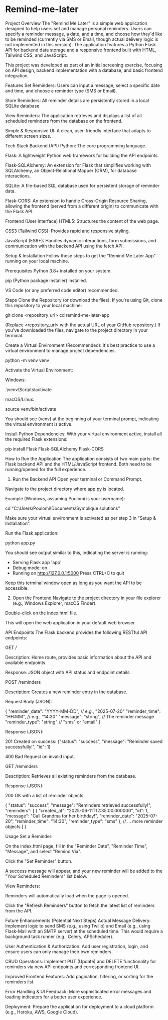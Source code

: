 # Remind-me-later
Project Overview
The "Remind Me Later" is a simple web application designed to help users set and manage personal reminders. Users can specify a reminder message, a date, and a time, and choose how they'd like to be reminded (currently via SMS or Email, though actual delivery logic is not implemented in this version). The application features a Python Flask API for backend data storage and a responsive frontend built with HTML, Tailwind CSS, and JavaScript.

This project was developed as part of an initial screening exercise, focusing on API design, backend implementation with a database, and basic frontend integration.

Features
Set Reminders: Users can input a message, select a specific date and time, and choose a reminder type (SMS or Email).

Store Reminders: All reminder details are persistently stored in a local SQLite database.

View Reminders: The application retrieves and displays a list of all scheduled reminders from the database on the frontend.

Simple & Responsive UI: A clean, user-friendly interface that adapts to different screen sizes.

Tech Stack
Backend (API)
Python: The core programming language.

Flask: A lightweight Python web framework for building the API endpoints.

Flask-SQLAlchemy: An extension for Flask that simplifies working with SQLAlchemy, an Object-Relational Mapper (ORM), for database interactions.

SQLite: A file-based SQL database used for persistent storage of reminder data.

Flask-CORS: An extension to handle Cross-Origin Resource Sharing, allowing the frontend (served from a different origin) to communicate with the Flask API.

Frontend (User Interface)
HTML5: Structures the content of the web page.

CSS3 (Tailwind CSS): Provides rapid and responsive styling.

JavaScript (ES6+): Handles dynamic interactions, form submissions, and communication with the backend API using the fetch API.

Setup & Installation
Follow these steps to get the "Remind Me Later App" running on your local machine.

Prerequisites
Python 3.8+ installed on your system.

pip (Python package installer) installed.

VS Code (or any preferred code editor) recommended.

Steps
Clone the Repository (or download the files):
If you're using Git, clone this repository to your local machine:

git clone <repository_url>
cd remind-me-later-app

(Replace <repository_url> with the actual URL of your GitHub repository.)
If you've downloaded the files, navigate to the project directory in your terminal.

Create a Virtual Environment (Recommended):
It's best practice to use a virtual environment to manage project dependencies.

python -m venv venv

Activate the Virtual Environment:

Windows:

.\venv\Scripts\activate

macOS/Linux:

source venv/bin/activate

You should see (venv) at the beginning of your terminal prompt, indicating the virtual environment is active.

Install Python Dependencies:
With your virtual environment active, install all the required Flask extensions:

pip install Flask Flask-SQLAlchemy Flask-CORS

How to Run the Application
The application consists of two main parts: the Flask backend API and the HTML/JavaScript frontend. Both need to be running/opened for the full experience.

1. Run the Backend API
Open your terminal or Command Prompt.

Navigate to the project directory where app.py is located.

Example (Windows, assuming Poulomi is your username):

cd "C:\Users\Poulomi\Documents\Symplique solutions"

Make sure your virtual environment is activated as per step 3 in "Setup & Installation".

Run the Flask application:

python app.py

You should see output similar to this, indicating the server is running:

 * Serving Flask app 'app'
 * Debug mode: on
 * Running on http://127.0.0.1:5000
Press CTRL+C to quit

Keep this terminal window open as long as you want the API to be accessible.

2. Open the Frontend
Navigate to the project directory in your file explorer (e.g., Windows Explorer, macOS Finder).

Double-click on the index.html file.

This will open the web application in your default web browser.

API Endpoints
The Flask backend provides the following RESTful API endpoints:

GET /

Description: Home route, provides basic information about the API and available endpoints.

Response: JSON object with API status and endpoint details.

POST /reminders

Description: Creates a new reminder entry in the database.

Request Body (JSON):

{
    "reminder_date": "YYYY-MM-DD",  // e.g., "2025-07-20"
    "reminder_time": "HH:MM",      // e.g., "14:30"
    "message": "string",           // The reminder message
    "reminder_type": "string"      // "sms" or "email"
}

Response (JSON):

201 Created on success: {"status": "success", "message": "Reminder saved successfully!", "id": 1}

400 Bad Request on invalid input.

GET /reminders

Description: Retrieves all existing reminders from the database.

Response (JSON):

200 OK with a list of reminder objects:

{
  "status": "success",
  "message": "Reminders retrieved successfully!",
  "reminders": [
    {
      "created_at": "2025-06-11T12:35:00.000000",
      "id": 1,
      "message": "Call Grandma for her birthday!",
      "reminder_date": "2025-07-20",
      "reminder_time": "14:30",
      "reminder_type": "sms"
    },
    // ... more reminder objects
  ]
}

Usage
Set a Reminder:

On the index.html page, fill in the "Reminder Date", "Reminder Time", "Message", and select "Remind Via".

Click the "Set Reminder" button.

A success message will appear, and your new reminder will be added to the "Your Scheduled Reminders" list below.

View Reminders:

Reminders will automatically load when the page is opened.

Click the "Refresh Reminders" button to fetch the latest list of reminders from the API.

Future Enhancements (Potential Next Steps)
Actual Message Delivery: Implement logic to send SMS (e.g., using Twilio) and Email (e.g., using Flask-Mail with an SMTP server) at the scheduled time. This would require a background task runner (e.g., Celery, APScheduler).

User Authentication & Authorization: Add user registration, login, and ensure users can only manage their own reminders.

CRUD Operations: Implement PUT (Update) and DELETE functionality for reminders via new API endpoints and corresponding frontend UI.

Improved Frontend Features: Add pagination, filtering, or sorting for the reminders list.

Error Handling & UI Feedback: More sophisticated error messages and loading indicators for a better user experience.

Deployment: Prepare the application for deployment to a cloud platform (e.g., Heroku, AWS, Google Cloud).
